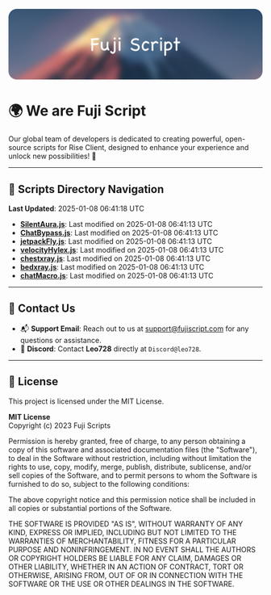 ![Banner](.github/b.webp)

# 🌍 **We are Fuji Script**

Our global team of developers is dedicated to creating powerful, open-source scripts for Rise Client, designed to enhance your experience and unlock new possibilities! 🌟

---
<!-- SCRIPTS_NAVIGATION_START -->
## 📂 **Scripts Directory Navigation**

**Last Updated**: 2025-01-08 06:41:18 UTC

- **[SilentAura.js](scripts/SilentAura.js)**: Last modified on 2025-01-08 06:41:13 UTC
- **[ChatBypass.js](scripts/ChatBypass.js)**: Last modified on 2025-01-08 06:41:13 UTC
- **[jetpackFly.js](scripts/jetpackFly.js)**: Last modified on 2025-01-08 06:41:13 UTC
- **[velocityHylex.js](scripts/velocityHylex.js)**: Last modified on 2025-01-08 06:41:13 UTC
- **[chestxray.js](scripts/chestxray.js)**: Last modified on 2025-01-08 06:41:13 UTC
- **[bedxray.js](scripts/bedxray.js)**: Last modified on 2025-01-08 06:41:13 UTC
- **[chatMacro.js](scripts/chatMacro.js)**: Last modified on 2025-01-08 06:41:13 UTC

<!-- SCRIPTS_NAVIGATION_END -->

---

## 💬 **Contact Us**  
- 📬 **Support Email**: Reach out to us at [support@fujiscript.com](mailto:support@fujiscript.com) for any questions or assistance.  
- 💬 **Discord**: Contact **Leo728** directly at `Discord@leo728`.

---

## 📜 **License**

This project is licensed under the MIT License.  

**MIT License**  
Copyright (c) 2023 Fuji Scripts  

Permission is hereby granted, free of charge, to any person obtaining a copy of this software and associated documentation files (the "Software"), to deal in the Software without restriction, including without limitation the rights to use, copy, modify, merge, publish, distribute, sublicense, and/or sell copies of the Software, and to permit persons to whom the Software is furnished to do so, subject to the following conditions:  

The above copyright notice and this permission notice shall be included in all copies or substantial portions of the Software.  

THE SOFTWARE IS PROVIDED "AS IS", WITHOUT WARRANTY OF ANY KIND, EXPRESS OR IMPLIED, INCLUDING BUT NOT LIMITED TO THE WARRANTIES OF MERCHANTABILITY, FITNESS FOR A PARTICULAR PURPOSE AND NONINFRINGEMENT. IN NO EVENT SHALL THE AUTHORS OR COPYRIGHT HOLDERS BE LIABLE FOR ANY CLAIM, DAMAGES OR OTHER LIABILITY, WHETHER IN AN ACTION OF CONTRACT, TORT OR OTHERWISE, ARISING FROM, OUT OF OR IN CONNECTION WITH THE SOFTWARE OR THE USE OR OTHER DEALINGS IN THE SOFTWARE.  

